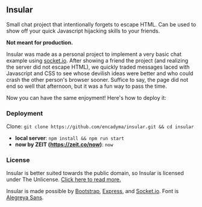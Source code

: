 ## Insular

Small chat project that intentionally forgets to escape HTML. Can be used to show off your quick Javascript hijacking skills to your friends.

**Not meant for production.**

Insular was made as a personal project to implement a very basic chat example using [socket.io](https://socket.io/). After showing a friend the project (and realizing the server did not escape HTML), we quickly traded messages laced with Javascript and CSS to see whose devilish ideas were better and who could crash the other person's browser sooner. Suffice to say, the page did not end so well that afternoon, but it was a fun way to pass the time.

Now you can have the same enjoyment! Here's how to deploy it:

### Deployment

Clone: `git clone https://github.com/encadyma/insular.git && cd insular`

- **local server**: `npm install && npm run start`
- **now by ZEIT (https://zeit.co/now)**: `now`

### License
Insular is better suited towards the public domain, so Insular is licensed under The Unlicense. [Click here to read more.](https://github.com/encadyma/insular/blob/master/UNLICENSE)

Insular is made possible by [Bootstrap](https://getbootstrap.com/), [Express](https://expressjs.com/), and [Socket.io](https://socket.io/). Font is [Alegreya Sans](https://fonts.google.com/specimen/Alegreya+Sans).